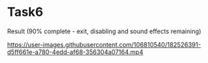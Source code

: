 # Task6

Result (90% complete - exit, disabling and sound effects remaining)


https://user-images.githubusercontent.com/106810540/182526391-d5ff661e-a780-4edd-af68-356304a07164.mp4


